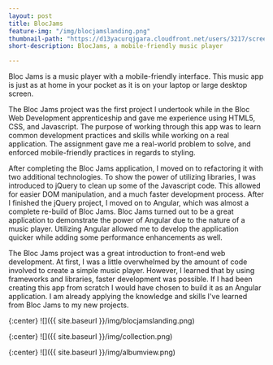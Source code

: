 ```yaml
---
layout: post
title: BlocJams
feature-img: "/img/blocjamslanding.png"
thumbnail-path: "https://d13yacurqjgara.cloudfront.net/users/3217/screenshots/2030966/blocjams_1x.png"
short-description: BlocJams, a mobile-friendly music player

---
```

Bloc Jams is a music player with a mobile-friendly interface. This music app is just as at home in your pocket as it is on your laptop or large desktop screen.

The Bloc Jams project was the first project I undertook while in the Bloc Web Development apprenticeship and gave me experience using HTML5, CSS, and Javascript. The purpose of working through this app was to learn common development practices and skills while working on a real application. The assignment gave me a real-world problem to solve, and enforced mobile-friendly practices in regards to styling.

After completing the Bloc Jams application, I moved on to refactoring it with two additional technologies. To show the power of utilizing libraries, I was introduced to jQuery to clean up some of the Javascript code. This allowed for easier DOM manipulation, and a much faster development process. After I finished the jQuery project, I moved on to Angular, which was almost a complete re-build of Bloc Jams. Bloc Jams turned out to be a great application to demonstrate the power of Angular due to the nature of a music player. Utilizing Angular allowed me to develop the application quicker while adding some performance enhancements as well.

The Bloc Jams project was a great introduction to front-end web development. At first, I was a little overwhelmed by the amount of code involved to create a simple music player. However, I learned that by using frameworks and libraries, faster development was possible. If I had been creating this app from scratch I would have chosen to build it as an Angular application. I am already applying the knowledge and skills I've learned from Bloc Jams to my new projects.


{:center}
![]({{ site.baseurl }}/img/blocjamslanding.png)

{:center}
![]({{ site.baseurl }}/img/collection.png)

{:center}
![]({{ site.baseurl }}/img/albumview.png)